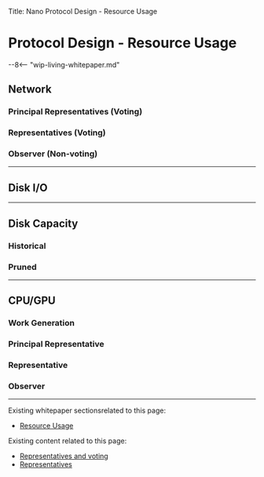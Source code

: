 Title: Nano Protocol Design - Resource Usage

# Protocol Design - Resource Usage

--8<-- "wip-living-whitepaper.md"

## Network

### Principal Representatives (Voting)

### Representatives (Voting)

### Observer (Non-voting)

---

## Disk I/O

---

## Disk Capacity

### Historical

### Pruned

---

## CPU/GPU

### Work Generation

### Principal Representative

### Representative

### Observer

---

Existing whitepaper sectionsrelated to this page:

* [Resource Usage](/whitepaper/english/#resource-usage)

Existing content related to this page:

* [Representatives and voting](/what-is-nano/overview/#representatives-and-voting)
* [Representatives](/integration-guides/the-basics/#representatives)
